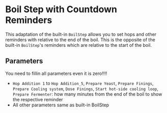 # Boil Step with Countdown Reminders

This adaptation of the built-in `BoilStep` allows you to set hops and other reminders with relative to the end of the boil. This is the opposite of the built-in `BoilStep`'s reminders which are relative to the start of the boil.

## Parameters

You need to fillin all parameters even it is zero!!!!

* `Hop Addition 1` to `Hop Addition_5`, `Prepare Yeast`, `Prepare Finings`, `Prepare Cooling system`, `Dose Finings`, `Start hot-side cooling loop`, `Prepare Fermenter`: how many minutes from the end of the boil to show the respective reminder
* All other parameters same as built-in BoilStep
